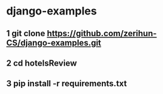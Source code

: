 # django-examples

## 1 git clone https://github.com/zerihun-CS/django-examples.git

## 2 cd hotelsReview

## 3 pip install -r requirements.txt
